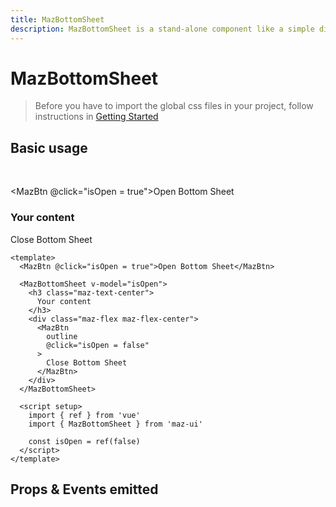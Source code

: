 ```yaml
---
title: MazBottomSheet
description: MazBottomSheet is a stand-alone component like a simple dialog but at the bottom of screen
---
```


# MazBottomSheet

> Before you have to import the global css files in your project, follow instructions in [Getting Started](/maz-ui-3/guide/getting-started.html)

## Basic usage

<br />

<MazBtn @click="isOpen = true">Open Bottom Sheet</MazBtn>

<MazBottomSheet v-model="isOpen">
  <h3 class="maz-text-center">
    Your content
  </h3>
  <div class="maz-flex maz-flex-center">
    <MazBtn
      outline
      @click="isOpen = false"
    >
      Close Bottom Sheet
    </MazBtn>
  </div>
</MazBottomSheet>

<script setup>
  import { ref } from 'vue'
  const isOpen = ref(false)
</script>

```vue
<template>
  <MazBtn @click="isOpen = true">Open Bottom Sheet</MazBtn>

  <MazBottomSheet v-model="isOpen">
    <h3 class="maz-text-center">
      Your content
    </h3>
    <div class="maz-flex maz-flex-center">
      <MazBtn
        outline
        @click="isOpen = false"
      >
        Close Bottom Sheet
      </MazBtn>
    </div>
  </MazBottomSheet>

  <script setup>
    import { ref } from 'vue'
    import { MazBottomSheet } from 'maz-ui'

    const isOpen = ref(false)
  </script>
</template>
```

## Props & Events emitted

<ComponentPropDoc component="MazBottomSheet" />
